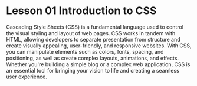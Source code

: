 # Lesson 01 Introduction to CSS
Cascading Style Sheets (CSS) is a fundamental language used to control the visual styling and layout of web pages. CSS works in tandem with HTML, allowing developers to separate presentation from structure and create visually appealing, user-friendly, and responsive websites. With CSS, you can manipulate elements such as colors, fonts, spacing, and positioning, as well as create complex layouts, animations, and effects. Whether you're building a simple blog or a complex web application, CSS is an essential tool for bringing your vision to life and creating a seamless user experience.

